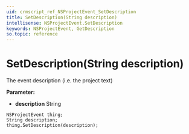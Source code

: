 ```yaml
---
uid: crmscript_ref_NSProjectEvent_SetDescription
title: SetDescription(String description)
intellisense: NSProjectEvent.SetDescription
keywords: NSProjectEvent, GetDescription
so.topic: reference
---
```


# SetDescription(String description)

The event description (i.e. the project text)

**Parameter:** 
* **description** String

```crmscript
NSProjectEvent thing;
String description;
thing.SetDescription(description);
```

